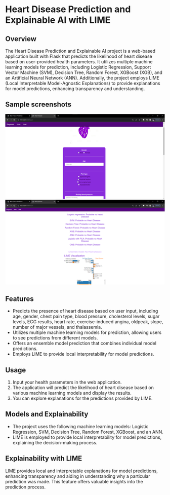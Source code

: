 # Heart Disease Prediction and Explainable AI with LIME

## Overview
The Heart Disease Prediction and Explainable AI project is a web-based application built with Flask that predicts the likelihood of heart disease based on user-provided health parameters. It utilizes multiple machine learning models for prediction, including Logistic Regression, Support Vector Machine (SVM), Decision Tree, Random Forest, XGBoost (XGB), and an Artificial Neural Network (ANN). Additionally, the project employs LIME (Local Interpretable Model-Agnostic Explanations) to provide explanations for model predictions, enhancing transparency and understanding.

## Sample screenshots
![Interface](./heart_output.png)
![Output](./heart_output2.png)

## Features
- Predicts the presence of heart disease based on user input, including age, gender, chest pain type, blood pressure, cholesterol levels, sugar levels, ECG results, heart rate, exercise-induced angina, oldpeak, slope, number of major vessels, and thalassemia.
- Utilizes multiple machine learning models for prediction, allowing users to see predictions from different models.
- Offers an ensemble model prediction that combines individual model predictions.
- Employs LIME to provide local interpretability for model predictions.

## Usage
1. Input your health parameters in the web application.
2. The application will predict the likelihood of heart disease based on various machine learning models and display the results.
3. You can explore explanations for the predictions provided by LIME.

## Models and Explainability
- The project uses the following machine learning models: Logistic Regression, SVM, Decision Tree, Random Forest, XGBoost, and an ANN.
- LIME is employed to provide local interpretability for model predictions, explaining the decision-making process.

## Explainability with LIME
LIME provides local and interpretable explanations for model predictions, enhancing transparency and aiding in understanding why a particular prediction was made. This feature offers valuable insights into the prediction process.


